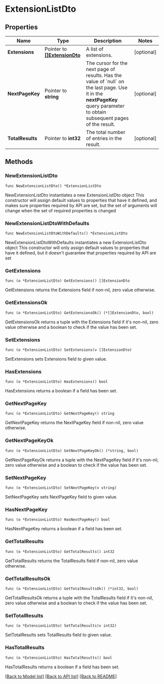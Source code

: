 # ExtensionListDto

## Properties

Name | Type | Description | Notes
------------ | ------------- | ------------- | -------------
**Extensions** | Pointer to [**[]ExtensionDto**](ExtensionDto.md) | A list of extensions. | [optional] 
**NextPageKey** | Pointer to **string** | The cursor for the next page of results. Has the value of &#x60;null&#x60; on the last page.   Use it in the **nextPageKey** query parameter to obtain subsequent pages of the result. | [optional] 
**TotalResults** | Pointer to **int32** | The total number of entries in the result. | [optional] 

## Methods

### NewExtensionListDto

`func NewExtensionListDto() *ExtensionListDto`

NewExtensionListDto instantiates a new ExtensionListDto object
This constructor will assign default values to properties that have it defined,
and makes sure properties required by API are set, but the set of arguments
will change when the set of required properties is changed

### NewExtensionListDtoWithDefaults

`func NewExtensionListDtoWithDefaults() *ExtensionListDto`

NewExtensionListDtoWithDefaults instantiates a new ExtensionListDto object
This constructor will only assign default values to properties that have it defined,
but it doesn't guarantee that properties required by API are set

### GetExtensions

`func (o *ExtensionListDto) GetExtensions() []ExtensionDto`

GetExtensions returns the Extensions field if non-nil, zero value otherwise.

### GetExtensionsOk

`func (o *ExtensionListDto) GetExtensionsOk() (*[]ExtensionDto, bool)`

GetExtensionsOk returns a tuple with the Extensions field if it's non-nil, zero value otherwise
and a boolean to check if the value has been set.

### SetExtensions

`func (o *ExtensionListDto) SetExtensions(v []ExtensionDto)`

SetExtensions sets Extensions field to given value.

### HasExtensions

`func (o *ExtensionListDto) HasExtensions() bool`

HasExtensions returns a boolean if a field has been set.

### GetNextPageKey

`func (o *ExtensionListDto) GetNextPageKey() string`

GetNextPageKey returns the NextPageKey field if non-nil, zero value otherwise.

### GetNextPageKeyOk

`func (o *ExtensionListDto) GetNextPageKeyOk() (*string, bool)`

GetNextPageKeyOk returns a tuple with the NextPageKey field if it's non-nil, zero value otherwise
and a boolean to check if the value has been set.

### SetNextPageKey

`func (o *ExtensionListDto) SetNextPageKey(v string)`

SetNextPageKey sets NextPageKey field to given value.

### HasNextPageKey

`func (o *ExtensionListDto) HasNextPageKey() bool`

HasNextPageKey returns a boolean if a field has been set.

### GetTotalResults

`func (o *ExtensionListDto) GetTotalResults() int32`

GetTotalResults returns the TotalResults field if non-nil, zero value otherwise.

### GetTotalResultsOk

`func (o *ExtensionListDto) GetTotalResultsOk() (*int32, bool)`

GetTotalResultsOk returns a tuple with the TotalResults field if it's non-nil, zero value otherwise
and a boolean to check if the value has been set.

### SetTotalResults

`func (o *ExtensionListDto) SetTotalResults(v int32)`

SetTotalResults sets TotalResults field to given value.

### HasTotalResults

`func (o *ExtensionListDto) HasTotalResults() bool`

HasTotalResults returns a boolean if a field has been set.


[[Back to Model list]](../README.md#documentation-for-models) [[Back to API list]](../README.md#documentation-for-api-endpoints) [[Back to README]](../README.md)


